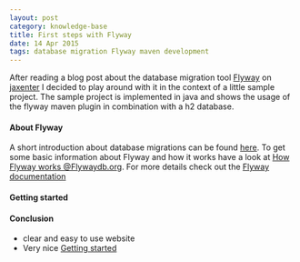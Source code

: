 ```yaml
---
layout: post
category: knowledge-base
title: First steps with Flyway
date: 14 Apr 2015
tags: database migration Flyway maven development
---
```


After reading a blog post about the database migration tool [Flyway](http://flywaydb.org) on [jaxenter](http://jaxenter.de) I decided to play around with it in the context of a little sample project. The sample project is implemented in java and shows the usage of the flyway maven plugin in combination with a h2 database.


#### About Flyway

A short introduction about database migrations can be found [here](http://flywaydb.org/getstarted/why.html). To get some basic information about Flyway and how it works have a look at [How Flyway works @Flywaydb.org](http://flywaydb.org/getstarted/how.html). For more details check out the [Flyway documentation](http://flywaydb.org/documentation)


#### Getting started




#### Conclusion

* clear and easy to use website
* Very nice [Getting started](http://flywaydb.org/getstarted/how.html)
